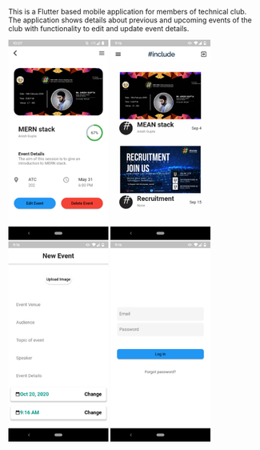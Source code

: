 This is a Flutter based mobile application for members of technical club. 
The application shows details about previous and upcoming events of the club with functionality to edit and update event details.

<img src="https://github.com/piyushmalviya13/Club-App/blob/master/images/Screenshot_20200531-220732.png" width="200" height="400">
<img src="https://github.com/piyushmalviya13/Club-App/blob/master/images/Screenshot_20201020-091612.png" width="200" height="400">
<img src="https://github.com/piyushmalviya13/Club-App/blob/master/images/Screenshot_20201020-091619.png" width="200" height="400">
<img src="https://github.com/piyushmalviya13/Club-App/blob/master/images/Screenshot_20201020-091638.png" width="200" height="400">
